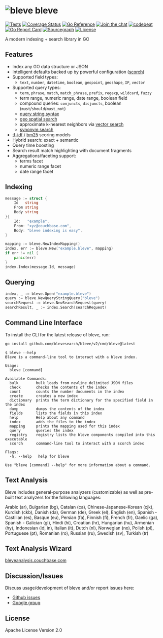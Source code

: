 # ![bleve](docs/bleve.png) bleve

[![Tests](https://github.com/blevesearch/bleve/actions/workflows/tests.yml/badge.svg?branch=master&event=push)](https://github.com/blevesearch/bleve/actions/workflows/tests.yml?query=event%3Apush+branch%3Amaster)
[![Coverage Status](https://coveralls.io/repos/github/blevesearch/bleve/badge.svg?branch=master)](https://coveralls.io/github/blevesearch/bleve?branch=master)
[![Go Reference](https://pkg.go.dev/badge/github.com/blevesearch/bleve/v2.svg)](https://pkg.go.dev/github.com/blevesearch/bleve/v2)
[![Join the chat](https://badges.gitter.im/join_chat.svg)](https://app.gitter.im/#/room/#blevesearch_bleve:gitter.im)
[![codebeat](https://codebeat.co/badges/38a7cbc9-9cf5-41c0-a315-0746178230f4)](https://codebeat.co/projects/github-com-blevesearch-bleve)
[![Go Report Card](https://goreportcard.com/badge/github.com/blevesearch/bleve/v2)](https://goreportcard.com/report/github.com/blevesearch/bleve/v2)
[![Sourcegraph](https://sourcegraph.com/github.com/blevesearch/bleve/-/badge.svg)](https://sourcegraph.com/github.com/blevesearch/bleve?badge)
[![License](https://img.shields.io/badge/License-Apache%202.0-blue.svg)](https://opensource.org/licenses/Apache-2.0)

A modern indexing + search library in GO

## Features

* Index any GO data structure or JSON
* Intelligent defaults backed up by powerful configuration ([scorch](https://github.com/blevesearch/bleve/blob/master/index/scorch/README.md))
* Supported field types:
  * `text`, `number`, `datetime`, `boolean`, `geopoint`, `geoshape`, `IP`, `vector`
* Supported query types:
  * `term`, `phrase`, `match`, `match_phrase`, `prefix`, `regexp`, `wildcard`, `fuzzy`
  * term range, numeric range, date range, boolean field
  * compound queries: `conjuncts`, `disjuncts`, boolean (`must`/`should`/`must_not`)
  * [query string syntax](http://www.blevesearch.com/docs/Query-String-Query/)
  * [geo spatial search](https://github.com/blevesearch/bleve/blob/master/geo/README.md)
  * approximate k-nearest neighbors via [vector search](https://github.com/blevesearch/bleve/blob/master/docs/vectors.md)
  * [synonym search](https://github.com/blevesearch/bleve/blob/master/docs/synonyms.md)
* [tf-idf](https://github.com/blevesearch/bleve/blob/master/docs/scoring.md#tf-idf) / [bm25](https://github.com/blevesearch/bleve/blob/master/docs/scoring.md#bm25) scoring models
* Hybrid search: exact + semantic
* Query time boosting
* Search result match highlighting with document fragments
* Aggregations/faceting support:
  * terms facet
  * numeric range facet
  * date range facet

## Indexing

```go
message := struct {
    Id   string
    From string
    Body string
}{
    Id:   "example",
    From: "xyz@couchbase.com",
    Body: "bleve indexing is easy",
}

mapping := bleve.NewIndexMapping()
index, err := bleve.New("example.bleve", mapping)
if err != nil {
    panic(err)
}
index.Index(message.Id, message)
```

## Querying

```go
index, _ := bleve.Open("example.bleve")
query := bleve.NewQueryStringQuery("bleve")
searchRequest := bleve.NewSearchRequest(query)
searchResult, _ := index.Search(searchRequest)
```

## Command Line Interface

To install the CLI for the latest release of bleve, run:

```bash
go install github.com/blevesearch/bleve/v2/cmd/bleve@latest
```

```text
$ bleve --help
Bleve is a command-line tool to interact with a bleve index.

Usage:
  bleve [command]

Available Commands:
  bulk        bulk loads from newline delimited JSON files
  check       checks the contents of the index
  count       counts the number documents in the index
  create      creates a new index
  dictionary  prints the term dictionary for the specified field in the index
  dump        dumps the contents of the index
  fields      lists the fields in this index
  help        Help about any command
  index       adds the files to the index
  mapping     prints the mapping used for this index
  query       queries the index
  registry    registry lists the bleve components compiled into this executable
  scorch      command-line tool to interact with a scorch index

Flags:
  -h, --help   help for bleve

Use "bleve [command] --help" for more information about a command.
```

## Text Analysis

Bleve includes general-purpose analyzers (customizable) as well as pre-built text analyzers for the following languages:

Arabic (ar), Bulgarian (bg), Catalan (ca), Chinese-Japanese-Korean (cjk), Kurdish (ckb), Danish (da), German (de), Greek (el), English (en), Spanish - Castilian (es), Basque (eu), Persian (fa), Finnish (fi), French (fr), Gaelic (ga), Spanish - Galician (gl), Hindi (hi), Croatian (hr), Hungarian (hu), Armenian (hy), Indonesian (id, in), Italian (it), Dutch (nl), Norwegian (no), Polish (pl), Portuguese (pt), Romanian (ro), Russian (ru), Swedish (sv), Turkish (tr)

## Text Analysis Wizard

[bleveanalysis.couchbase.com](https://bleveanalysis.couchbase.com)

## Discussion/Issues

Discuss usage/development of bleve and/or report issues here:

* [Github issues](https://github.com/blevesearch/bleve/issues)
* [Google group](https://groups.google.com/forum/#!forum/bleve)

## License

Apache License Version 2.0
